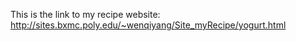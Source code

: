 This is the link to my recipe website: 
http://sites.bxmc.poly.edu/~wenqiyang/Site_myRecipe/yogurt.html
